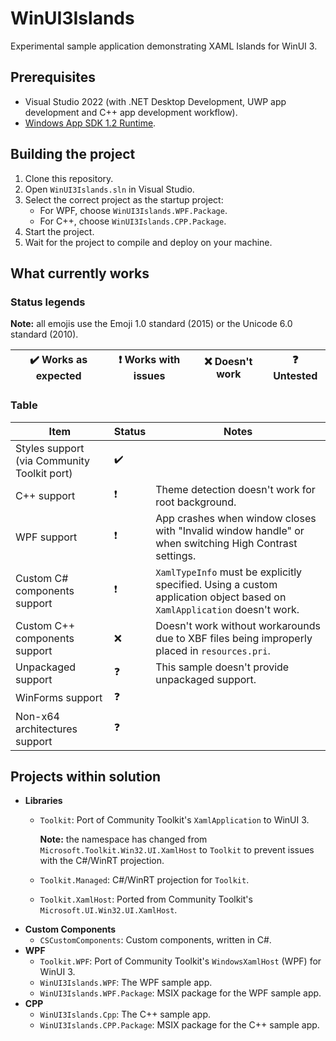 # WinUI3Islands

Experimental sample application demonstrating XAML Islands for WinUI 3.

## Prerequisites
- Visual Studio 2022 (with .NET Desktop Development, UWP app development and C++ app development workflow).
- [Windows App SDK 1.2 Runtime](https://aka.ms/windowsappsdk/1.2/1.2.220727.1-experimental1/windowsappruntimeinstall-x64.exe).

## Building the project
1. Clone this repository.
2. Open `WinUI3Islands.sln` in Visual Studio.
3. Select the correct project as the startup project:
   - For WPF, choose `WinUI3Islands.WPF.Package`.
   - For C++, choose `WinUI3Islands.CPP.Package`.
4. Start the project.
5. Wait for the project to compile and deploy on your machine.

## What currently works
### Status legends

**Note:** all emojis use the Emoji 1.0 standard (2015) or the Unicode 6.0 standard (2010).

✔️ Works as expected | ❗ Works with issues | ❌ Doesn't work | ❓ Untested
---------------------|-----------------------|-----------------|---------------

### Table
Item           | Status | Notes                                |
---------------|--------|--------------------------------------|
Styles support (via Community Toolkit port) | ✔️ |
C++ support | ❗ | Theme detection doesn't work for root background. |
WPF support | ❗ | App crashes when window closes with "Invalid window handle" or when switching High Contrast settings. |
Custom C# components support | ❗ | `XamlTypeInfo` must be explicitly specified. Using a custom application object based on `XamlApplication` doesn't work. |
Custom C++ components support | ❌ | Doesn't work without workarounds due to XBF files being improperly placed in `resources.pri`. |
Unpackaged support | ❓ | This sample doesn't provide unpackaged support. |
WinForms support | ❓ |
Non-x64 architectures support | ❓ |

## Projects within solution
- **Libraries**
  - `Toolkit`: Port of Community Toolkit's `XamlApplication` to WinUI 3.
  
     **Note:** the namespace has changed from `Microsoft.Toolkit.Win32.UI.XamlHost` to `Toolkit` to prevent issues with the C#/WinRT projection.
  - `Toolkit.Managed`: C#/WinRT projection for `Toolkit`.
  - `Toolkit.XamlHost`: Ported from Community Toolkit's `Microsoft.UI.Win32.UI.XamlHost`.
- **Custom Components**
  - `CSCustomComponents`: Custom components, written in C#.
- **WPF**
  - `Toolkit.WPF`: Port of Community Toolkit's `WindowsXamlHost` (WPF) for WinUI 3.
  - `WinUI3Islands.WPF`: The WPF sample app.
  - `WinUI3Islands.WPF.Package`: MSIX package for the WPF sample app.
- **CPP**
  - `WinUI3Islands.Cpp`: The C++ sample app.
  - `WinUI3Islands.CPP.Package`: MSIX package for the C++ sample app.
